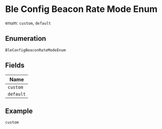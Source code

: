 
# Ble Config Beacon Rate Mode Enum

enum: `custom`, `default`

## Enumeration

`BleConfigBeaconRateModeEnum`

## Fields

| Name |
|  --- |
| `custom` |
| `default` |

## Example

```
custom
```

